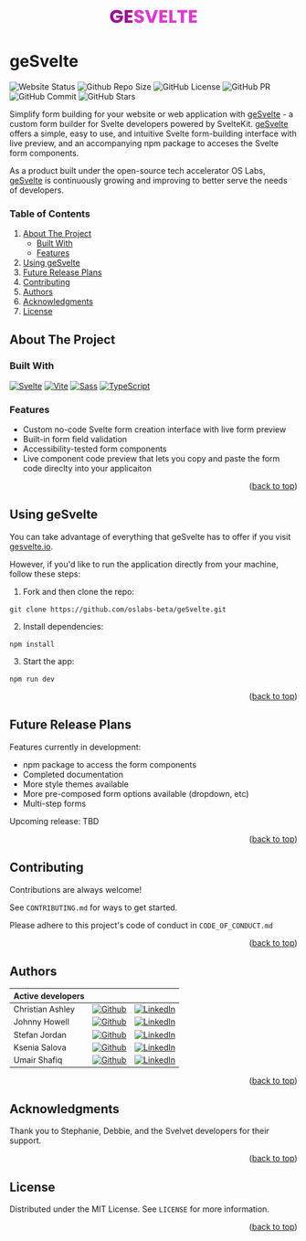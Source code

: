 <!-- LOGO -->
<div align='center' >
    <img style="display: block; margin-top: 20px; margin-bottom: 50px; margin-left: auto; margin-right: auto; max-width: 30%; height: auto;" src="./src/lib/assets/gesvelte-text-logo.png">
</div>

<!-- README HEADER -->

# geSvelte

![Website Status](https://img.shields.io/website?down_color=red&down_message=offline&up_color=green&up_message=online&url=https%3A%2F%2Fwww.gesvelte.io)
![Github Repo Size](https://img.shields.io/github/repo-size/oslabs-beta/geSvelte) ![GitHub License](https://img.shields.io/github/license/oslabs-beta/geSvelte) ![GitHub PR](https://img.shields.io/badge/PRs-welcome-orange) ![GitHub Commit](https://img.shields.io/github/last-commit/oslabs-beta/geSvelte) ![GitHub Stars](https://img.shields.io/github/stars/oslabs-beta/geSvelte)

<a name="readme-top"></a>

Simplify form building for your website or web application with [geSvelte](http://gesvelte.io) - a custom form builder for Svelte developers powered by SvelteKit.
[geSvelte](http://gesvelte.io) offers a simple, easy to use, and intuitive Svelte form-building interface with live preview, and an accompanying npm package to acceses the Svelte form components.

As a product built under the open-source tech accelerator OS Labs, [geSvelte](http://gesvelte.io) is continuously growing and improving to better serve the needs of developers.

<!-- TABLE OF CONTENTS -->

### Table of Contents

<ol>
  <li>
    <a href="#about-the-project">About The Project</a>
    <ul>
      <li><a href="#built-with">Built With</a></li>
      <li><a href="#features">Features</a></li>
    </ul>
  </li>
  <li><a href="#using-gesvelte">Using geSvelte</a></li>
  <li><a href="#future-release-plans">Future Release Plans</a></li>
  <li><a href="#contributing">Contributing</a></li>
  <li><a href="#authors">Authors</a></li>
  <li><a href="#acknowledgments">Acknowledgments</a></li>
  <li><a href="#license">License</a></li>
</ol>

<!-- ABOUT THE PROJECT -->

## About The Project

### Built With

[![Svelte][Svelte.dev]][Svelte-url] [![Vite][Vite.js]][Vite-url] [![Sass][Sass]][Sass-url] [![TypeScript][TypeScript]][TypeScript-url]

<!-- Typescript/Javascript, Vite, SvelteKit, Scss -->

### Features

- Custom no-code Svelte form creation interface with live form preview
- Built-in form field validation
- Accessibility-tested form components
- Live component code preview that lets you copy and paste the form code direclty into your applicaiton

<p align="right">(<a href="#readme-top">back to top</a>)</p>

<!-- USING -->

## Using geSvelte

You can take advantage of everything that geSvelte has to offer if you visit [gesvelte.io](http://gesvelte.io/stage).

However, if you'd like to run the application directly from your machine, follow these steps:

1. Fork and then clone the repo:

```
git clone https://github.com/oslabs-beta/geSvelte.git
```

2. Install dependencies:

```
npm install
```

3. Start the app:

```
npm run dev
```

<p align="right">(<a href="#readme-top">back to top</a>)</p>

<!-- RELEASE PLANS -->

## Future Release Plans

Features currently in development:

- npm package to access the form components
- Completed documentation
- More style themes available
- More pre-composed form options available (dropdown, etc)
- Multi-step forms

Upcoming release: TBD

<p align="right">(<a href="#readme-top">back to top</a>)</p>

<!-- CONTRIBUTING -->

## Contributing

Contributions are always welcome!

See `CONTRIBUTING.md` for ways to get started.

Please adhere to this project's code of conduct in `CODE_OF_CONDUCT.md`

<p align="right">(<a href="#readme-top">back to top</a>)</p>

<!-- AUTHORS -->

## Authors

| Active developers |                                                                                                                                                |                                                                                                                                                        |
| ----------------- | ---------------------------------------------------------------------------------------------------------------------------------------------- | ------------------------------------------------------------------------------------------------------------------------------------------------------ |
| Christian Ashley  | [![Github](https://img.shields.io/badge/github-%23121011.svg?style=for-the-badge&logo=github&logoColor=white)](https://github.com/Enixun)      | [![LinkedIn](https://img.shields.io/badge/LinkedIn-%230077B5.svg?logo=linkedin&logoColor=white)](https://www.linkedin.com/in/christian-z-ashley/)      |
| Johnny Howell     | [![Github](https://img.shields.io/badge/github-%23121011.svg?style=for-the-badge&logo=github&logoColor=white)](https://github.com/jh1551)      | [![LinkedIn](https://img.shields.io/badge/LinkedIn-%230077B5.svg?logo=linkedin&logoColor=white)](https://www.linkedin.com/in/john-howell-73a2b833/)    |
| Stefan Jordan     | [![Github](https://img.shields.io/badge/github-%23121011.svg?style=for-the-badge&logo=github&logoColor=white)](https://github.com/sjordan2010) | [![LinkedIn](https://img.shields.io/badge/LinkedIn-%230077B5.svg?logo=linkedin&logoColor=white)](https://www.linkedin.com/in/stefan-jordan-3a466054)   |
| Ksenia Salova     | [![Github](https://img.shields.io/badge/github-%23121011.svg?style=for-the-badge&logo=github&logoColor=white)](https://github.com/ksslv)       | [![LinkedIn](https://img.shields.io/badge/LinkedIn-%230077B5.svg?logo=linkedin&logoColor=white)](https://www.linkedin.com/in/ksenia-s/)                |
| Umair Shafiq      | [![Github](https://img.shields.io/badge/github-%23121011.svg?style=for-the-badge&logo=github&logoColor=white)](https://github.com/mooselamb)   | [![LinkedIn](https://img.shields.io/badge/LinkedIn-%230077B5.svg?logo=linkedin&logoColor=white)](hhttps://www.linkedin.com/in/umair-shafiq-69a419261/) |

<p align="right">(<a href="#readme-top">back to top</a>)</p>

<!-- ACKNOWLEDGMENTS -->

## Acknowledgments

Thank you to Stephanie, Debbie, and the Svelvet developers for their support.

<p align="right">(<a href="#readme-top">back to top</a>)</p>

<!-- LICENSE -->

## License

Distributed under the MIT License. See `LICENSE` for more information.

<p align="right">(<a href="#readme-top">back to top</a>)</p>

<!-- Library of badges -->

[Next.js]: https://img.shields.io/badge/next.js-000000?style=for-the-badge&logo=nextdotjs&logoColor=white
[Svelte.dev]: https://img.shields.io/badge/Svelte-4A4A55?style=for-the-badge&logo=svelte&logoColor=FF3E00
[Svelte-url]: https://svelte.dev/
[Vite-url]: https://vitejs.dev/
[Vite.js]: https://img.shields.io/badge/vite-%23646CFF.svg?style=for-the-badge&logo=vite&logoColor=white
[Sass-url]: https://sass-lang.com
[Sass]: https://img.shields.io/badge/-Sass-CC6699?logo=sass&logoColor=white&style=for-the-badge
[TypeScript]: https://img.shields.io/badge/TypeScript-3178C6?style=for-the-badge&logo=TypeScript&logoColor=FFFFFF
[TypeScript-url]: https://www.typescriptlang.org
